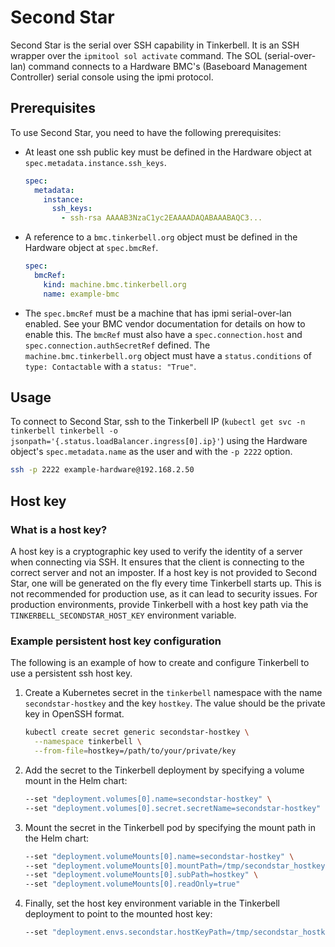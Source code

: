 # Second Star

Second Star is the serial over SSH capability in Tinkerbell.
It is an SSH wrapper over the `ipmitool sol activate` command. The SOL (serial-over-lan) command connects to a Hardware BMC's (Baseboard Management Controller) serial console using the ipmi protocol.

## Prerequisites

To use Second Star, you need to have the following prerequisites:

- At least one ssh public key must be defined in the Hardware object at `spec.metadata.instance.ssh_keys`.

  ```yaml
  spec:
    metadata:
      instance:
        ssh_keys:
          - ssh-rsa AAAAB3NzaC1yc2EAAAADAQABAAABAQC3...
  ```

- A reference to a `bmc.tinkerbell.org` object must be defined in the Hardware object at `spec.bmcRef`.

  ```yaml
  spec:
    bmcRef:
      kind: machine.bmc.tinkerbell.org
      name: example-bmc
  ```

- The `spec.bmcRef` must be a machine that has ipmi serial-over-lan enabled. See your BMC vendor documentation for details on how to enable this.
The `bmcRef` must also have a `spec.connection.host` and `spec.connection.authSecretRef` defined. The `machine.bmc.tinkerbell.org` object must have a `status.conditions` of `type: Contactable` with a `status: "True"`.

## Usage

To connect to Second Star, ssh to the Tinkerbell IP (`kubectl get svc -n tinkerbell tinkerbell -o jsonpath='{.status.loadBalancer.ingress[0].ip}'`) using the Hardware object's `spec.metadata.name` as the user and with the `-p 2222` option.

```bash
ssh -p 2222 example-hardware@192.168.2.50
```

## Host key

### What is a host key?

A host key is a cryptographic key used to verify the identity of a server when connecting via SSH.
It ensures that the client is connecting to the correct server and not an imposter. If a host key is not provided to Second Star, one will be generated on the fly every time Tinkerbell starts up. This is not recommended for production use, as it can lead to security issues. For production environments, provide Tinkerbell with a host key path via the `TINKERBELL_SECONDSTAR_HOST_KEY` environment variable.

### Example persistent host key configuration

The following is an example of how to create and configure Tinkerbell to use a persistent ssh host key.

1. Create a Kubernetes secret in the `tinkerbell` namespace with the name `secondstar-hostkey` and the key `hostkey`. The value should be the private key in OpenSSH format.

    ```bash
    kubectl create secret generic secondstar-hostkey \
      --namespace tinkerbell \
      --from-file=hostkey=/path/to/your/private/key
    ```

1. Add the secret to the Tinkerbell deployment by specifying a volume mount in the Helm chart:

   ```bash
   --set "deployment.volumes[0].name=secondstar-hostkey" \
   --set "deployment.volumes[0].secret.secretName=secondstar-hostkey"
   ```

1. Mount the secret in the Tinkerbell pod by specifying the mount path in the Helm chart:

   ```bash
   --set "deployment.volumeMounts[0].name=secondstar-hostkey" \
   --set "deployment.volumeMounts[0].mountPath=/tmp/secondstar_hostkey" \
   --set "deployment.volumeMounts[0].subPath=hostkey" \
   --set "deployment.volumeMounts[0].readOnly=true"
   ```

1. Finally, set the host key environment variable in the Tinkerbell deployment to point to the mounted host key:

   ```bash
   --set "deployment.envs.secondstar.hostKeyPath=/tmp/secondstar_hostkey"
   ```
